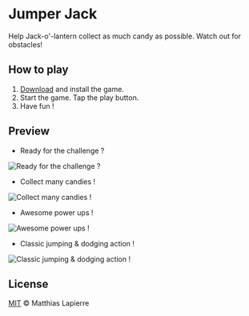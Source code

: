 # Jumper Jack

Help Jack-o'-lantern collect as much candy as possible. Watch out for obstacles!

## How to play

1. [Download](https://github.com/MatthiasLapierre/jack/releases/download/1.0.0/jack.apk) and install the game.
2. Start the game. Tap the play button.
3. Have fun !

## Preview

- Ready for the challenge ?

![Ready for the challenge ?](https://matthiaslapierre.github.io/jack/images/gallery-image-1.png)

- Collect many candies !

![Collect many candies !](https://matthiaslapierre.github.io/jack/images/gallery-image-2.png)

- Awesome power ups !

![Awesome power ups !](https://matthiaslapierre.github.io/jack/images/gallery-image-3.png)

- Classic jumping & dodging action !

![Classic jumping & dodging action !](https://matthiaslapierre.github.io/jack/images/gallery-image-4.png)

## License

[MIT](https://github.com/MatthiasLapierre/jack/blob/master/LICENSE) © Matthias Lapierre
